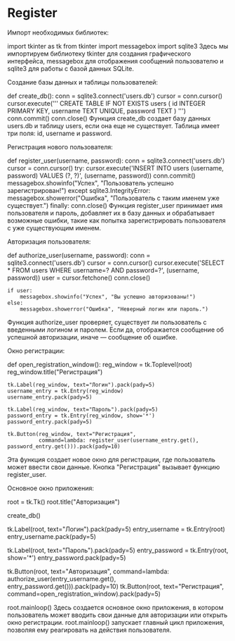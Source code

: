 # Register
Импорт необходимых библиотек:

import tkinter as tk
from tkinter import messagebox
import sqlite3
Здесь мы импортируем библиотеку tkinter для создания графического интерфейса, messagebox для отображения сообщений пользователю и sqlite3 для работы с базой данных SQLite.

Создание базы данных и таблицы пользователей:

def create_db():
    conn = sqlite3.connect('users.db')
    cursor = conn.cursor()
    cursor.execute('''
        CREATE TABLE IF NOT EXISTS users (
            id INTEGER PRIMARY KEY,
            username TEXT UNIQUE,
            password TEXT
        )
    ''')
    conn.commit()
    conn.close()
Функция create_db создает базу данных users.db и таблицу users, если она еще не существует. Таблица имеет три поля: id, username и password.

Регистрация нового пользователя:

def register_user(username, password):
    conn = sqlite3.connect('users.db')
    cursor = conn.cursor()
    try:
        cursor.execute('INSERT INTO users (username, password) VALUES (?, ?)', (username, password))
        conn.commit()
        messagebox.showinfo("Успех", "Пользователь успешно зарегистрирован!")
    except sqlite3.IntegrityError:
        messagebox.showerror("Ошибка", "Пользователь с таким именем уже существует.")
    finally:
        conn.close()
Функция register_user принимает имя пользователя и пароль, добавляет их в базу данных и обрабатывает возможные ошибки, такие как попытка зарегистрировать пользователя с уже существующим именем.

Авторизация пользователя:

def authorize_user(username, password):
    conn = sqlite3.connect('users.db')
    cursor = conn.cursor()
    cursor.execute('SELECT * FROM users WHERE username=? AND password=?', (username, password))
    user = cursor.fetchone()
    conn.close()

    if user:
        messagebox.showinfo("Успех", "Вы успешно авторизованы!")
    else:
        messagebox.showerror("Ошибка", "Неверный логин или пароль.")
Функция authorize_user проверяет, существует ли пользователь с введенными логином и паролем. Если да, отображается сообщение об успешной авторизации, иначе — сообщение об ошибке.

Окно регистрации:

def open_registration_window():
    reg_window = tk.Toplevel(root)
    reg_window.title("Регистрация")

    tk.Label(reg_window, text="Логин").pack(pady=5)
    username_entry = tk.Entry(reg_window)
    username_entry.pack(pady=5)

    tk.Label(reg_window, text="Пароль").pack(pady=5)
    password_entry = tk.Entry(reg_window, show='*')
    password_entry.pack(pady=5)

    tk.Button(reg_window, text="Регистрация",
              command=lambda: register_user(username_entry.get(), password_entry.get())).pack(pady=10)
Эта функция создает новое окно для регистрации, где пользователь может ввести свои данные. Кнопка "Регистрация" вызывает функцию register_user.

Основное окно приложения:

root = tk.Tk()
root.title("Авторизация")

create_db()

tk.Label(root, text="Логин").pack(pady=5)
entry_username = tk.Entry(root)
entry_username.pack(pady=5)

tk.Label(root, text="Пароль").pack(pady=5)
entry_password = tk.Entry(root, show='*')
entry_password.pack(pady=5)

tk.Button(root, text="Авторизация", command=lambda: authorize_user(entry_username.get(), entry_password.get())).pack(pady=10)
tk.Button(root, text="Регистрация", command=open_registration_window).pack(pady=5)

root.mainloop()
Здесь создается основное окно приложения, в котором пользователь может вводить свои данные для авторизации или открыть окно регистрации. root.mainloop() запускает главный цикл приложения, позволяя ему реагировать на действия пользователя.
